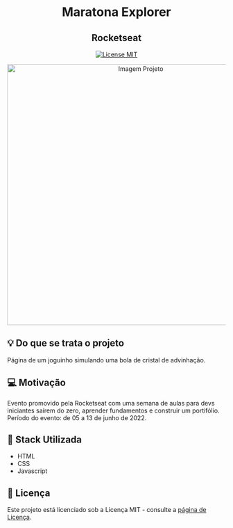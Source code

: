   
<h1 align="center">Maratona Explorer</h1> 
<h2 align="center">Rocketseat</h2>


<p align="center"> <a href="https://opensource.org/licenses/MIT"> <img src="https://img.shields.io/badge/License-MIT-blue.svg" alt="License MIT"> </a></p> 

<div align="center"> <img src="#" alt="Imagem Projeto" width="600"> </div> 

## :bulb: Do que se trata o projeto
Página de um joguinho simulando uma bola de cristal de advinhação.

## :computer: Motivação 
Evento promovido pela Rocketseat com uma semana de aulas para devs iniciantes saírem do zero, aprender fundamentos e construir um portifólio. Período do evento: de 05 a 13 de junho de 2022.

## :battery: Stack Utilizada
- HTML
- CSS
- Javascript

## :memo: Licença
Este projeto está licenciado sob a Licença MIT - consulte a <a href="https://opensource.org/licenses/MIT" target="_blank">página de Licença</a>.
